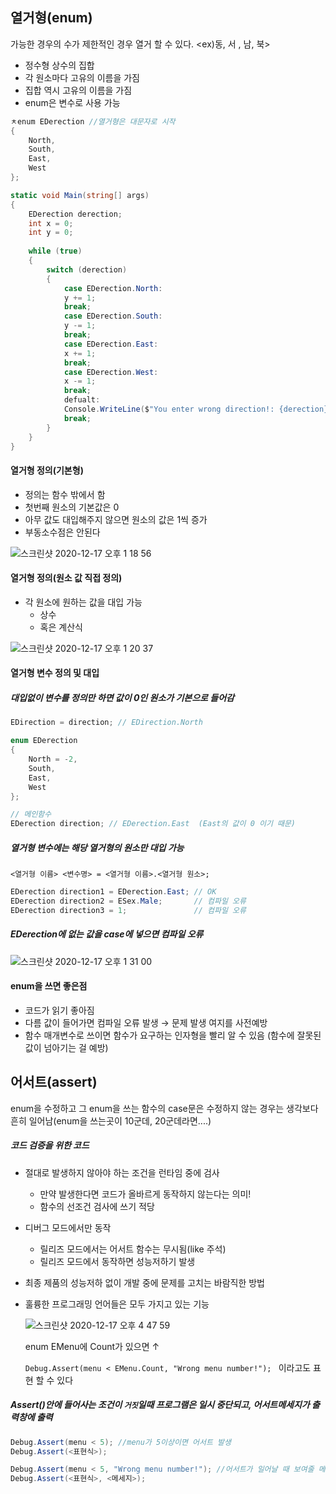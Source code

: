 ## 열거형(enum) 

가능한 경우의 수가 제한적인 경우 열거 할 수 있다. <ex)동, 서 , 남, 북>

- 정수형 상수의 집합
- 각 원소마다 고유의 이름을 가짐
- 집합 역시 고유의 이름을 가짐
- enum은 변수로 사용 가능

~~~c#
ㅊenum EDerection //열거형은 대문자로 시작
{
	North,
	South,
	East,
	West
};

static void Main(string[] args)
{
	EDerection derection;
	int x = 0;
	int y = 0;
	
	while (true)
	{
		switch (derection)
		{
			case EDerection.North:
			y += 1;
			break;
			case EDerection.South:
			y -= 1;
			break;
			case EDerection.East:
			x += 1;
			break;
			case EDerection.West:
			x -= 1;
			break;
			defualt:
			Console.WriteLine($"You enter wrong direction!: {derection}");
			break;
		}
	}
}
~~~



#### 열거형 정의(기본형)

- 정의는 함수 밖에서 함
- 첫번째 원소의 기본값은 0
- 아무 값도 대입해주지 않으면 원소의 값은 1씩 증가
- 부동소수점은 안된다

![스크린샷 2020-12-17 오후 1 18 56](https://user-images.githubusercontent.com/47776915/102443491-37189100-406a-11eb-8cad-00292eebe24e.png)

#### 열거형 정의(원소 값 직접 정의)

- 각 원소에 원하는 값을 대입 가능
  - 상수
  - 혹은 계산식

![스크린샷 2020-12-17 오후 1 20 37](https://user-images.githubusercontent.com/47776915/102443577-6d561080-406a-11eb-867a-8d3d1702922a.png)



#### 열거형 변수 정의 및 대입

##### 대입없이 변수를 정의만 하면 값이 0인 원소가 기본으로 들어감

~~~c#
EDirection = direction; // EDirection.North
~~~

~~~c#
enum EDerection 
{
	North = -2,
	South,
	East,
	West
};

// 메인함수
EDerection direction; // EDerection.East  (East의 값이 0 이기 때문)
~~~



##### 열거형 변수에는 해당 열거형의 원소만 대입 가능

`<열거형 이름> <변수명> = <열거형 이름>.<열거형 원소>;`

~~~c#
EDerection direction1 = EDerection.East; // OK
EDerection direction2 = ESex.Male;       // 컴파일 오류
EDerection direction3 = 1;               // 컴파일 오류
~~~



##### EDerection에 없는 값을 case에 넣으면 컴파일 오류

![스크린샷 2020-12-17 오후 1 31 00](https://user-images.githubusercontent.com/47776915/102444174-e1dd7f00-406b-11eb-9111-2ba343245186.png)



#### enum을 쓰면 좋은점

- 코드가 읽기 좋아짐
- 다름 값이 들어가면 컴파일 오류 발생 → 문제 발생 여지를 사전예방
- 함수 매개변수로 쓰이면 함수가 요구하는 인자형을 빨리 알 수 있음 (함수에 잘못된 값이 넘아기는 걸 예방)







## 어서트(assert)

enum을 수정하고 그 enum을 쓰는 함수의 case문은 수정하지 않는 경우는 생각보다 흔히 일어남(enum을 쓰는곳이 10군데, 20군데라면....)

##### 코드 검증을 위한 코드

- 절대로 발생하지 않아야 하는 조건을 런타임 중에 검사

  - 만약 발생한다면 코드가 올바르게 동작하지 않는다는 의미!
  - 함수의 선조건 검사에 쓰기 적당

- 디버그 모드에서만 동작

  - 릴리즈 모드에서는 어서트 함수는 무시됨(like 주석) 
  - 릴리즈 모드에서 동작하면 성능저하기 발생

- 최종 제품의 성능저하 없이 개발 중에 문제를 고치는 바람직한 방법

- 훌륭한 프로그래밍 언어들은 모두 가지고 있는 기능

  ![스크린샷 2020-12-17 오후 4 47 59](https://user-images.githubusercontent.com/47776915/102458313-65f13000-4087-11eb-8a10-560ebe02925a.png)

  enum EMenu에 Count가 있으면 ↑

  `Debug.Assert(menu < EMenu.Count, "Wrong menu number!"); ` 이라고도 표현 할 수 있다

  

##### Assert()안에 들어사는 조건이 `거짓`일때 프로그램은 일시 중단되고, 어서트메세지가 출력창에 출력

~~~c#
Debug.Assert(menu < 5); //menu가 5이상이면 어서트 발생
Debug.Assert(<표현식>); 

Debug.Assert(menu < 5, "Wrong menu number!"); //어서트가 일어날 때 보여줄 메시지를 함께 작성
Debug.Assert(<표현식>, <메세지>); 
~~~

